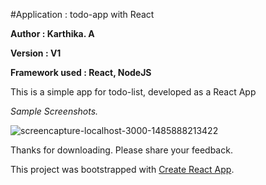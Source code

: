 #Application : todo-app with React

**Author : Karthika. A**

**Version : V1**

**Framework used : React, NodeJS**


This is a simple app for todo-list, developed as a React App


*Sample Screenshots.*

![screencapture-localhost-3000-1485888213422](https://cloud.githubusercontent.com/assets/23666004/22479367/156eefa4-e7b3-11e6-8a41-af0c0671458b.png)

Thanks for downloading. Please share your feedback.

This project was bootstrapped with [Create React App](https://github.com/facebookincubator/create-react-app).
